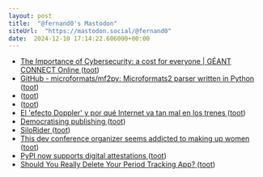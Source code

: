 ```yaml
---
layout: post
title:  "@fernand0's Mastodon"
siteUrl:  "https://mastodon.social/@fernand0"
date:  2024-12-10 17:14:22.606000+00:00
---
```

*  [The Importance of Cybersecurity: a cost for everyone \| GÉANT CONNECT Online ](https://connect.geant.org/2024/10/10/the-importance-of-cybersecurity-a-cost-for-everyon) ([toot](https://mastodon.social/@fernand0/113629650131583022))
*  [GitHub - microformats/mf2py: Microformats2 parser written in Python ](https://github.com/microformats/mf2p) ([toot](https://mastodon.social/@fernand0/113629509172646714))
*  [ ](https://mastodon.social/users/fernand0/statuses/113629458475083147/activity) ([toot](https://mastodon.social/users/fernand0/statuses/113629458475083147/activity))
*  [ ](https://floss.social/@alberto_molina) ([toot](https://mastodon.social/@fernand0/113629458260989091))
*  [El 'efecto Doppler' y por qué Internet va tan mal en los trenes ](https://www.elindependiente.com/economia/2024/11/13/el-efecto-doppler-y-por-que-internet-va-tan-mal-en-los-trenes) ([toot](https://mastodon.social/@fernand0/113629140241116655))
*  [Democratising publishing ](https://john.onolan.org/democratising-publishing) ([toot](https://mastodon.social/@fernand0/113628468193744569))
*  [SiloRider ](https://bolt80.com/silorider) ([toot](https://mastodon.social/@fernand0/113628285041571581))
*  [This dev conference organizer seems addicted to making up women ](https://www.theverge.com/2023/11/28/23978254/devternity-jdkon-developer-conference-fake-women-speaker) ([toot](https://mastodon.social/@fernand0/113628023114449180))
*  [PyPI now supports digital attestations ](https://simonwillison.net/2024/Nov/14/pypi-digital-attestations) ([toot](https://mastodon.social/@fernand0/113627842733255016))
*  [Should You Really Delete Your Period Tracking App? ](https://www.eff.org/deeplinks/2022/06/should-you-really-delete-your-period-tracking-ap) ([toot](https://mastodon.social/@fernand0/113626807959234743))
